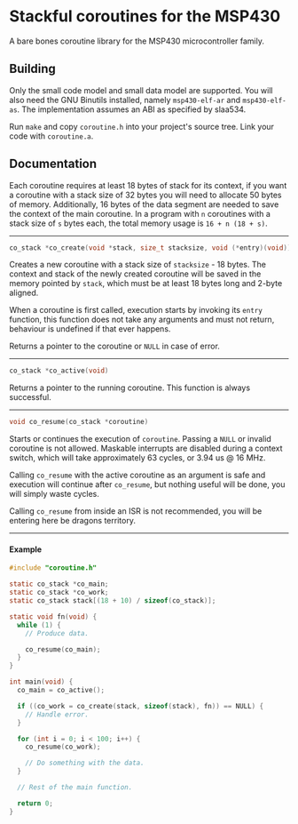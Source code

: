 # Stackful coroutines for the MSP430

A bare bones coroutine library for the MSP430 microcontroller family.

## Building

Only the small code model and small data model are supported. You will
also need the GNU Binutils installed, namely `msp430-elf-ar` and
`msp430-elf-as`. The implementation assumes an ABI as specified by
slaa534.

Run `make` and copy `coroutine.h` into your project's source tree. Link
your code with `coroutine.a`.

## Documentation

Each coroutine requires at least 18 bytes of stack for its context, if
you want a coroutine with a stack size of 32 bytes you will need to
allocate 50 bytes of memory. Additionally, 16 bytes of the data segment
are needed to save the context of the main coroutine. In a program with
`n` coroutines with a stack size of `s` bytes each, the total memory
usage is `16 + n (18 + s)`.

---

```c
co_stack *co_create(void *stack, size_t stacksize, void (*entry)(void))
```

Creates a new coroutine with a stack size of `stacksize` - 18 bytes. The
context and stack of the newly created coroutine will be saved in the
memory pointed by `stack`, which must be at least 18 bytes long and
2-byte aligned.

When a coroutine is first called, execution starts by invoking its
`entry` function, this function does not take any arguments and must not
return, behaviour is undefined if that ever happens.

Returns a pointer to the coroutine or `NULL` in case of error.

---

```c
co_stack *co_active(void)
```

Returns a pointer to the running coroutine. This function is always
successful.

---

```c
void co_resume(co_stack *coroutine)
```

Starts or continues the execution of `coroutine`. Passing a `NULL` or
invalid coroutine is not allowed. Maskable interrupts are disabled
during a context switch, which will take approximately 63 cycles, or
3.94 us @ 16 MHz.

Calling `co_resume` with the active coroutine as an argument is safe
and execution will continue after `co_resume`, but nothing useful will
be done, you will simply waste cycles.

Calling `co_resume` from inside an ISR is not recommended, you will be
entering here be dragons territory.

---

#### Example

```c
#include "coroutine.h"

static co_stack *co_main;
static co_stack *co_work;
static co_stack stack[(18 + 10) / sizeof(co_stack)];

static void fn(void) {
  while (1) {
    // Produce data.

    co_resume(co_main);
  }
}

int main(void) {
  co_main = co_active();

  if ((co_work = co_create(stack, sizeof(stack), fn)) == NULL) {
    // Handle error.
  }

  for (int i = 0; i < 100; i++) {
    co_resume(co_work);

    // Do something with the data.
  }

  // Rest of the main function.

  return 0;
}
```
